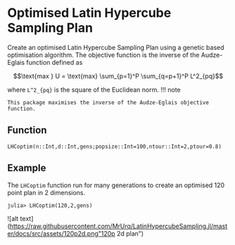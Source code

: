 # Optimised Latin Hypercube Sampling Plan

Create an optimised Latin Hypercube Sampling Plan using a genetic based optimisation
algorithm. The objective function is the inverse of the Audze-Eglais function defined as

```math
\text{max } U = \text{max} \sum_{p=1}^P \sum_{q=p+1}^P L^2_{pq}
```
where ``L^2_{pq}`` is the square of the Euclidean norm.
!!! note

    This package maximises the inverse of the Audze-Eglais objective function.

## Function
```@docs
LHCoptim(n::Int,d::Int,gens;popsize::Int=100,ntour::Int=2,ptour=0.8)
```

## Example
The `LHCoptim` function run for many generations to create an optimised 120 point
plan in 2 dimensions.

```julia-repl
julia> LHCoptim(120,2,gens)
```

![alt text](https://raw.githubusercontent.com/MrUrq/LatinHypercubeSampling.jl/master/docs/src/assets/120p2d.png"120p 2d plan")
